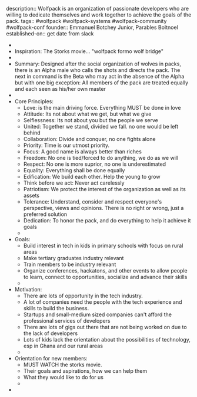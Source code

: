 description:: Wolfpack is an organization of passionate developers who are willing to dedicate themselves and work together to achieve the goals of the pack.
tags:: #wolfpack #wolfpack-systems #wolfpack-community #wolfpack-conf
founder::  Emmanuel Botchey Junior, Parables Boltnoel
established-on::  get date from slack

-
- Inspiration: The Storks movie... "wolfpack formo wolf bridge"
-
- Summary: 
  Designed after the social organization of wolves in packs, there is an Alpha male who calls the shots and directs the pack. The next in command is the Beta who may act in the absence of the Alpha but with one big exception: All members of the pack are treated equally and each seen as his/her own master
-
- Core Principles:
	- Love: is the main driving force. Everything MUST be done in love
	- Attitude: Its not about what we get, but what we give
	- Selflessness: Its not about you but the people we serve
	- United: Together we stand, divided we fall. no one would be left behind
	- Collaboration: Divide and conquer, no one fights alone
	- Priority: Time is our utmost priority.
	- Focus: A good name is always better than riches
	- Freedom: No one is tied/forced to do anything, we do as we will
	- Respect: No one is more suprior, no one is underestimated
	- Equality: Everything shall be done equally
	- Edification: We build each other. Help the young to grow
	- Think before we act: Never act carelessly
	- Patriotism: We protect the interest of the organization as well as its assets
	- Tolerance: Understand, consider and respect everyone's perspective, views and opinions. There is no right or wrong, just a preferred solution
	- Dedication: To honor the pack, and do everything to help it achieve it goals
	-
- Goals:
	- Build interest in tech in kids in primary schools with focus on rural areas
	- Make tertiary graduates industry relevant
	- Train members to be industry relevant
	- Organize conferences, hackatons, and other events to allow people to learn, connect to opportunities, socialize and advance their skills
	-
- Motivation:
	- There are lots of opportunity in the tech industry.
	- A lot of companies need the people with the tech experience and skills to build the business.
	- Startups and small-medium sized companies can't afford the professional services of developers
	- There are lots of gigs out there that are not being worked on due to the lack of developers
	- Lots of kids lack the orientation about the possibilities of technology, esp in Ghana and our rural areas
	-
- Orientation for new members:
	- MUST WATCH the storks movie.
	- Their goals and aspirations, how we can help them
	- What they would like to do for us
	-
-